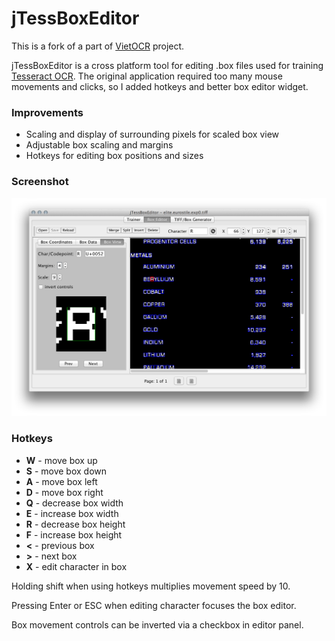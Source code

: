 # jTessBoxEditor

This is a fork of a part of [VietOCR](http://vietocr.sourceforge.net/training.html) project.

jTessBoxEditor is a cross platform tool for editing .box files used for training [Tesseract OCR](https://code.google.com/p/tesseract-ocr/). The original application required too many mouse movements and clicks, so I added hotkeys and better box editor widget.

### Improvements

- Scaling and display of surrounding pixels for scaled box view
- Adjustable box scaling and margins
- Hotkeys for editing box positions and sizes


### Screenshot
![Screenshot](https://raw.githubusercontent.com/A2K/jTessBoxEditor/master/screenshot.png)


### Hotkeys
- **W** - move box up
- **S** - move box down
- **A** - move box left
- **D** - move box right
- **Q** - decrease box width
- **E** - increase box width
- **R** - decrease box height
- **F** - increase box height
- **<** - previous box
- **>** - next box
- **X** - edit character in box

Holding shift when using hotkeys multiplies movement speed by 10.

Pressing Enter or ESC when editing character focuses the box editor.

Box movement controls can be inverted via a checkbox in editor panel.
